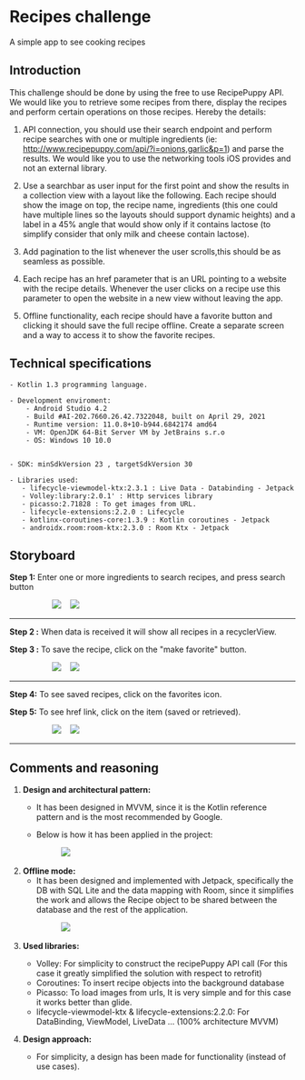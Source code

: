 # Recipes challenge
A simple app to see cooking recipes

##  Introduction
This challenge should be done by using the free to use RecipePuppy API. We would like you to retrieve some recipes from there, display the recipes and perform certain operations on those recipes. Hereby the details:

1. API connection, you should use their search endpoint and perform recipe searches with one or multiple ingredients (ie: http://www.recipepuppy.com/api/?i=onions,garlic&p=1) and parse the results. We would like you to use the networking tools iOS provides and not an external library.

2. Use a searchbar as user input for the first point and show the results in a collection view with a layout like the following. Each recipe should show the image on top, the recipe name, ingredients (this one could have multiple lines so the layouts should support dynamic heights) and a label in a 45% angle that would show only if it contains lactose (to simplify consider that only milk and cheese contain lactose).

3. Add pagination to the list whenever the user scrolls,this should be as seamless as possible.

4. Each recipe has an href parameter that is an URL pointing to a website with the recipe details. Whenever the user clicks on a recipe use this parameter to open the website in a new view without leaving the app.

5. Offline functionality, each recipe should have a favorite button and clicking it should save the full recipe offline. Create a separate screen and a way to access it to show the favorite recipes.

## Technical specifications


	- Kotlin 1.3 programming language.
	
	- Development enviroment:
	    - Android Studio 4.2
	    - Build #AI-202.7660.26.42.7322048, built on April 29, 2021
        - Runtime version: 11.0.8+10-b944.6842174 amd64
        - VM: OpenJDK 64-Bit Server VM by JetBrains s.r.o
        - OS: Windows 10 10.0
        
		
	- SDK: minSdkVersion 23 , targetSdkVersion 30
	
	- Libraries used:
       - lifecycle-viewmodel-ktx:2.3.1 : Live Data - Databinding - Jetpack 
       - Volley:library:2.0.1' : Http services library
       - picasso:2.71828 : To get images from URL.
       - lifecycle-extensions:2.2.0 : Lifecycle
       - kotlinx-coroutines-core:1.3.9 : Kotlin coroutines - Jetpack 
       - androidx.room:room-ktx:2.3.0 : Room Ktx - Jetpack

## Storyboard

**Step 1:** Enter one or more ingredients to search recipes, and press search button

&nbsp; &nbsp; &nbsp; &nbsp; &nbsp; &nbsp; &nbsp; &nbsp; &nbsp; &nbsp;<img src=https://github.com/antoniomy82/Recipes_challenge/blob/master/screenshots/01_home.PNG>
&nbsp; &nbsp;<img src=https://github.com/antoniomy82/Recipes_challenge/blob/master/screenshots/02_home.PNG>

***
**Step 2 :** When data is received it will show all recipes in a recyclerView. &nbsp;

**Step 3 :** To save the recipe, click on the "make favorite" button.

&nbsp; &nbsp; &nbsp; &nbsp; &nbsp; &nbsp; &nbsp; &nbsp; &nbsp; &nbsp;<img src=https://github.com/antoniomy82/Recipes_challenge/blob/master/screenshots/03_home.PNG>
&nbsp; &nbsp;<img src=https://github.com/antoniomy82/Recipes_challenge/blob/master/screenshots/04_home.PNG>

***
**Step 4:** To see saved recipes, click on the favorites icon. &nbsp;

**Step 5:** To see href link, click on the item (saved or retrieved).

&nbsp; &nbsp; &nbsp; &nbsp; &nbsp; &nbsp; &nbsp; &nbsp; &nbsp; &nbsp;<img src=https://github.com/antoniomy82/Recipes_challenge/blob/master/screenshots/05_saved_recipes.PNG>
&nbsp; &nbsp;<img src=https://github.com/antoniomy82/Recipes_challenge/blob/master/screenshots/06_href_to_web.PNG>
***


##  Comments and reasoning

1. **Design and architectural pattern:**

	- It has been designed in MVVM, since it is the Kotlin reference pattern and is the most recommended by Google.

	- Below is how it has been applied in the project:

&nbsp; &nbsp; &nbsp; &nbsp; &nbsp; &nbsp; &nbsp; &nbsp; &nbsp; &nbsp; &nbsp; &nbsp;<img src=https://github.com/antoniomy82/Recipes_challenge/blob/master/screenshots/00_mvvm.png>

2. **Offline mode:**
	- It has been designed and implemented with Jetpack, specifically the DB with SQL Lite and the data mapping with Room, since it simplifies the work and allows the Recipe object to be shared between the database and the rest of the application.

&nbsp; &nbsp; &nbsp; &nbsp; &nbsp; &nbsp; &nbsp; &nbsp; &nbsp; &nbsp; &nbsp; &nbsp;<img src=https://github.com/antoniomy82/Recipes_challenge/blob/master/screenshots/06_room.PNG>

3. **Used libraries:**
  	- Volley: For simplicity to construct the recipePuppy API call (For this case it greatly simplified the solution with respect to retrofit)
 	- Coroutines: To insert recipe objects into the background database
 	- Picasso: To load images from urls, It is very simple and for this case it works better than glide.
  	- lifecycle-viewmodel-ktx & lifecycle-extensions:2.2.0: For DataBinding, ViewModel, LiveData ... (100% architecture MVVM)

4. **Design approach:**
  	- For simplicity, a design has been made for functionality (instead of use cases).
